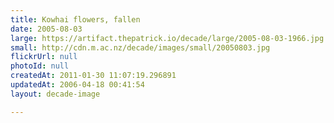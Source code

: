 ```yaml
---
title: Kowhai flowers, fallen
date: 2005-08-03
large: https://artifact.thepatrick.io/decade/large/2005-08-03-1966.jpg
small: http://cdn.m.ac.nz/decade/images/small/20050803.jpg
flickrUrl: null
photoId: null
createdAt: 2011-01-30 11:07:19.296891
updatedAt: 2006-04-18 00:41:54
layout: decade-image

---
```


